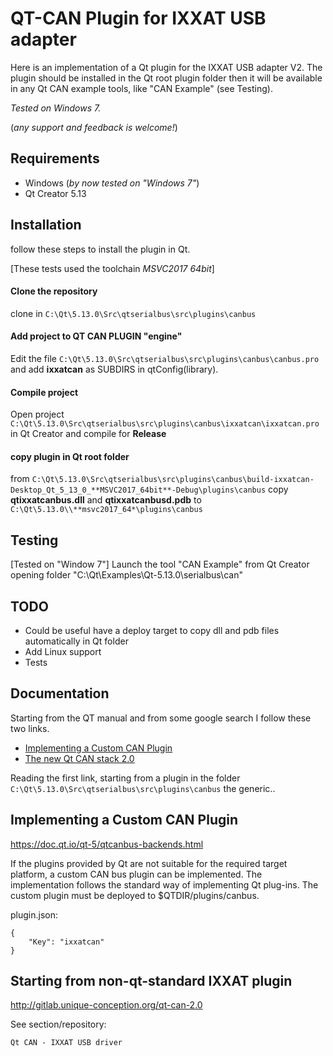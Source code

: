 # QT-CAN Plugin for IXXAT USB adapter

Here is an implementation of a Qt plugin for the IXXAT USB adapter V2.
The plugin should be installed in the Qt root plugin folder then it will be
available in any Qt CAN example tools, like "CAN Example" (see Testing).

*Tested on Windows 7.*

(*any support and feedback is welcome!*)

## Requirements

- Windows (*by now tested on "Windows 7"*)
- Qt Creator 5.13

## Installation

follow these steps to install the plugin in Qt.

[These tests used the toolchain *MSVC2017 64bit*]

#### Clone the repository

clone in `C:\Qt\5.13.0\Src\qtserialbus\src\plugins\canbus`

#### Add project to QT CAN PLUGIN "engine"

Edit the file `C:\Qt\5.13.0\Src\qtserialbus\src\plugins\canbus\canbus.pro` 
and add **ixxatcan** as SUBDIRS in qtConfig(library).

#### Compile project

Open project `C:\Qt\5.13.0\Src\qtserialbus\src\plugins\canbus\ixxatcan\ixxatcan.pro` in Qt Creator and compile for **Release**

#### copy plugin in Qt root folder

from `C:\Qt\5.13.0\Src\qtserialbus\src\plugins\canbus\build-ixxatcan-Desktop_Qt_5_13_0_**MSVC2017_64bit**-Debug\plugins\canbus`
copy **qtixxatcanbus.dll** and **qtixxatcanbusd.pdb**
to `C:\Qt\5.13.0\\**msvc2017_64*\plugins\canbus`

## Testing

[Tested on "Window 7"]
Launch the tool "CAN Example" from Qt Creator opening folder "C:\Qt\Examples\Qt-5.13.0\serialbus\can"

## TODO 

- Could be useful have a deploy target to copy dll and pdb files automatically in Qt folder
- Add Linux support
- Tests

## Documentation

Starting from the QT manual and from some google search
I follow these two links.

- [Implementing a Custom CAN Plugin](https://doc.qt.io/qt-5/qtcanbus-backends.html)
- [The new Qt CAN stack 2.0](http://gitlab.unique-conception.org/qt-can-2.0)

Reading the first link, starting from a plugin in the folder ```C:\Qt\5.13.0\Src\qtserialbus\src\plugins\canbus```
the generic..

## Implementing a Custom CAN Plugin

https://doc.qt.io/qt-5/qtcanbus-backends.html

If the plugins provided by Qt are not suitable for the required target platform, 
a custom CAN bus plugin can be implemented. The implementation follows the standard way of implementing Qt plug-ins. 
The custom plugin must be deployed to $QTDIR/plugins/canbus.

plugin.json:
```
{
    "Key": "ixxatcan"
}
```

## Starting from non-qt-standard IXXAT plugin

http://gitlab.unique-conception.org/qt-can-2.0

See section/repository:
```
Qt CAN - IXXAT USB driver 
```

